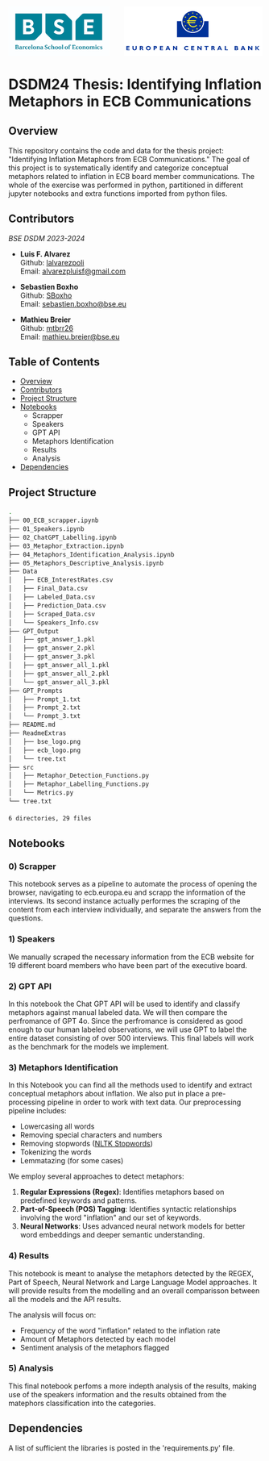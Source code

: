 <div style="display: flex; justify-content: space-between;">
    <img src="ReadmeExtras/bse_logo.png" alt="BSE Logo" width="200"/>
    <img src="ReadmeExtras/ecb_logo.png" alt="ECB Logo" width="274" align="right"/>
</div>

# DSDM24 Thesis: Identifying Inflation Metaphors in ECB Communications

## Overview

This repository contains the code and data for the thesis project: "Identifying Inflation Metaphors from ECB Communications." The goal of this project is to systematically identify and categorize conceptual metaphors related to inflation in ECB board member communications. The whole of the exercise was performed in python, partitioned in different jupyter notebooks and extra functions imported from python files.

## Contributors
*BSE DSDM 2023-2024*  
- **Luis F. Alvarez**  
  Github: [lalvarezpoli](https://github.com/lalvarezpoli)  
  Email: [alvarezpluisf@gmail.com](mailto:alvarezpluisf@gmail.com)

- **Sebastien Boxho**  
  Github: [SBoxho](https://github.com/SBoxho)  
  Email: [sebastien.boxho@bse.eu](mailto:sebastien.boxho@bse.eu)

- **Mathieu Breier**  
  Github: [mtbrr26](https://github.com/mtbrr26)  
  Email: [mathieu.breier@bse.eu](mailto:mathieu.breier@bse.eu)

  

## Table of Contents

- [Overview](#overview)
- [Contributors](#contributors)
- [Project Structure](#project-structure)
- [Notebooks](#notebooks)
  - Scrapper
  - Speakers
  - GPT API
  - Metaphors Identification
  - Results
  - Analysis
- [Dependencies](#dependencies)

    
## Project Structure
```bash
.
├── 00_ECB_scrapper.ipynb
├── 01_Speakers.ipynb
├── 02_ChatGPT_Labelling.ipynb
├── 03_Metaphor_Extraction.ipynb
├── 04_Metaphors_Identification_Analysis.ipynb
├── 05_Metaphors_Descriptive_Analysis.ipynb
├── Data
│   ├── ECB_InterestRates.csv
│   ├── Final_Data.csv
│   ├── Labeled_Data.csv
│   ├── Prediction_Data.csv
│   ├── Scraped_Data.csv
│   └── Speakers_Info.csv
├── GPT_Output
│   ├── gpt_answer_1.pkl
│   ├── gpt_answer_2.pkl
│   ├── gpt_answer_3.pkl
│   ├── gpt_answer_all_1.pkl
│   ├── gpt_answer_all_2.pkl
│   └── gpt_answer_all_3.pkl
├── GPT_Prompts
│   ├── Prompt_1.txt
│   ├── Prompt_2.txt
│   └── Prompt_3.txt
├── README.md
├── ReadmeExtras
│   ├── bse_logo.png
│   ├── ecb_logo.png
│   └── tree.txt
├── src
│   ├── Metaphor_Detection_Functions.py
│   ├── Metaphor_Labelling_Functions.py
│   └── Metrics.py
└── tree.txt

6 directories, 29 files
```


## Notebooks

### 0) Scrapper
This notebook serves as a pipeline to automate the process of opening the browser, navigating to ecb.europa.eu and scrapp the information of the interviews. Its second instance actually performes the scraping of the content from each interview individually, and separate the answers from the questions.

### 1) Speakers
We manually scraped the necessary information from the ECB website for 19 different board members who have been part of the executive board. 

### 2) GPT API
In this notebook the Chat GPT API will be used to identify and classify metaphors against manual labeled data. We will then compare the perfromance of GPT 4o. Since the perfromance is considered as good enough to our human labeled observations, we will use GPT to label the entire dataset consisting of over 500 interviews. This final labels will work as the benchmark for the models we implement.

### 3) Metaphors Identification
In this Notebook you can find all the methods used to identify and extract conceptual metaphors about inflation. We also put in place a pre-processing pipeline in order to work with text data. Our preprocessing pipeline includes:
- Lowercasing all words
- Removing special characters and numbers
- Removing stopwords ([NLTK Stopwords](https://www.nltk.org/search.html?q=stopwords))
- Tokenizing the words
- Lemmatazing (for some cases)

We employ several approaches to detect metaphors:
1. **Regular Expressions (Regex)**: Identifies metaphors based on predefined keywords and patterns.
2. **Part-of-Speech (POS) Tagging**: Identifies syntactic relationships involving the word "inflation" and our set of keywords.
3. **Neural Networks**: Uses advanced neural network models for better word embeddings and deeper semantic understanding.




### 4) Results
This notebook is meant to analyse the metaphors detected by the REGEX, Part of Speech, Neural Network and Large Language Model approaches. It will provide results from the modelling and an overall comparisson between all the models and the API results.

The analysis will focus on:
- Frequency of the word "inflation" related to the inflation rate
- Amount of Metaphors detected by each model
- Sentiment analysis of the metaphors flagged

### 5) Analysis
This final notebook perfoms a more indepth analysis of the results, making use of the speakers information and the results obtained from the matephors classification into the categories.

## Dependencies
A list of sufficient the libraries is posted in the 'requirements.py' file. 
